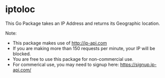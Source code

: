 # iptoloc
This Go Package takes an IP Address and returns its Geographic location.

Note:
- This package makes use of http://ip-api.com
- If you are making more than 150 requests per minute, your IP will be blocked. 
- You are free to use this package for non-commercial use.
- For commerical use, you may need to signup here: https://signup.ip-api.com/ 

